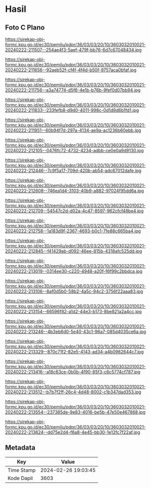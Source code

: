 # Hasil

## Foto C Plano

https://sirekap-obj-formc.kpu.go.id/ec30/pemilu/pdpr/36/03/03/20/10/3603032010021-20240222-211507--254ae4f3-5aef-479f-bb76-6d7c67048434.jpg

https://sirekap-obj-formc.kpu.go.id/ec30/pemilu/pdpr/36/03/03/20/10/3603032010021-20240222-211656--92aeb52f-cf4f-4f4d-b50f-9757aca0bfaf.jpg

https://sirekap-obj-formc.kpu.go.id/ec30/pemilu/pdpr/36/03/03/20/10/3603032010021-20240222-211756--a3a74774-d5f6-4e1b-b76b-9fef0d07bb94.jpg

https://sirekap-obj-formc.kpu.go.id/ec30/pemilu/pdpr/36/03/03/20/10/3603032010021-20240222-211833--233fefb8-d9d0-4011-998c-0d1d9d6b1fd1.jpg

https://sirekap-obj-formc.kpu.go.id/ec30/pemilu/pdpr/36/03/03/20/10/3603032010021-20240222-211951--60b94f7d-297a-4134-ae9a-ac1236b60ebb.jpg

https://sirekap-obj-formc.kpu.go.id/ec30/pemilu/pdpr/36/03/03/20/10/3603032010021-20240222-212105--0476fc72-4732-4234-adbb-ce0e0a9d9130.jpg

https://sirekap-obj-formc.kpu.go.id/ec30/pemilu/pdpr/36/03/03/20/10/3603032010021-20240222-212446--7c9f5a17-709d-420b-ab54-adc67012dafe.jpg

https://sirekap-obj-formc.kpu.go.id/ec30/pemilu/pdpr/36/03/03/20/10/3603032010021-20240222-212608--746ea1d4-3103-40b9-a882-97024f95dd6a.jpg

https://sirekap-obj-formc.kpu.go.id/ec30/pemilu/pdpr/36/03/03/20/10/3603032010021-20240222-212709--54547c2d-d02a-4c47-8597-962cfcf48be4.jpg

https://sirekap-obj-formc.kpu.go.id/ec30/pemilu/pdpr/36/03/03/20/10/3603032010021-20240222-212758--1a183d9f-2367-4693-b0c1-7fe88c665ba4.jpg

https://sirekap-obj-formc.kpu.go.id/ec30/pemilu/pdpr/36/03/03/20/10/3603032010021-20240222-212845--f41429ab-d092-46ee-815b-4318afc525dd.jpg

https://sirekap-obj-formc.kpu.go.id/ec30/pemilu/pdpr/36/03/03/20/10/3603032010021-20240222-213019--0314ee30-c220-4948-a20f-f6f99c2bbdca.jpg

https://sirekap-obj-formc.kpu.go.id/ec30/pemilu/pdpr/36/03/03/20/10/3603032010021-20240222-213106--8af0d5b0-58b2-4a5c-94c2-3756f22aaa83.jpg

https://sirekap-obj-formc.kpu.go.id/ec30/pemilu/pdpr/36/03/03/20/10/3603032010021-20240222-213154--66596f82-a1d2-44e3-b173-8be821a2a4cc.jpg

https://sirekap-obj-formc.kpu.go.id/ec30/pemilu/pdpr/36/03/03/20/10/3603032010021-20240222-213246--4b3eb6d0-5e40-43c1-96a7-085d4035ce6a.jpg

https://sirekap-obj-formc.kpu.go.id/ec30/pemilu/pdpr/36/03/03/20/10/3603032010021-20240222-213329--870c71f2-82e5-4143-ad34-a4b0982644c7.jpg

https://sirekap-obj-formc.kpu.go.id/ec30/pemilu/pdpr/36/03/03/20/10/3603032010021-20240222-213416--a18c63ce-0b0b-4f90-85f3-c6c5774cf787.jpg

https://sirekap-obj-formc.kpu.go.id/ec30/pemilu/pdpr/36/03/03/20/10/3603032010021-20240222-213512--b7b7f2ff-26c4-4d48-8002-c1b347dad353.jpg

https://sirekap-obj-formc.kpu.go.id/ec30/pemilu/pdpr/36/03/03/20/10/3603032010021-20240222-213554--237385de-9e83-4016-be5b-47e50e467868.jpg

https://sirekap-obj-formc.kpu.go.id/ec30/pemilu/pdpr/36/03/03/20/10/3603032010021-20240222-213624--dd75e2d4-f6a8-4e45-bb30-1e12fc7f22af.jpg


## Metadata

| Key        | Value               |
| ---------- | ------------------- |
| Time Stamp | 2024-02-26 19:03:45 |
| Kode Dapil | 3603                |



